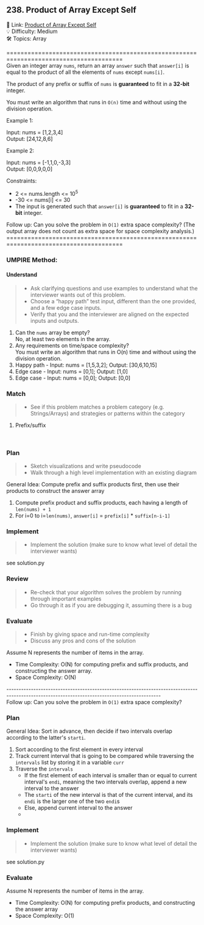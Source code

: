 ## 238. Product of Array Except Self
🔗  Link: [Product of Array Except Self](\https://leetcode.com/problems/product-of-array-except-self/description/)<br>
💡 Difficulty: Medium<br>
🛠️ Topics: Array<br>

=======================================================================================<br>
Given an integer array `nums`, return an array `answer` such that `answer[i]` is equal to the product of all the elements of `nums` except `nums[i]`.

The product of any prefix or suffix of `nums` is **guaranteed** to fit in a **32-bit** integer.

You must write an algorithm that runs in `O(n)` time and without using the division operation.

 

Example 1:

Input: nums = [1,2,3,4]<br>
Output: [24,12,8,6]<br>

Example 2:

Input: nums = [-1,1,0,-3,3]<br>
Output: [0,0,9,0,0]<br>

 
Constraints:
- 2 <= nums.length <= 10<sup>5</sup>
- -30 <= nums[i] <= 30
- The input is generated such that `answer[i]` is **guaranteed** to fit in a **32-bit** integer.
 

Follow up: Can you solve the problem in `O(1)` extra space complexity? (The output array does not count as extra space for space complexity analysis.)<br>
=======================================================================================<br>
### UMPIRE Method:
#### Understand

> - Ask clarifying questions and use examples to understand what the interviewer wants out of this problem.
> - Choose a “happy path” test input, different than the one provided, and a few edge case inputs. 
> - Verify that you and the interviewer are aligned on the expected inputs and outputs.
1. Can the `nums` array be empty?<br>
   No, at least two elements in the array.<br>
2. Any requirements on time/space complexity?<br>
   You must write an algorithm that runs in O(n) time and without using the division operation.<br>
3. Happy path - Input: nums = [1,5,3,2]; Output: [30,6,10,15]
4. Edge case - Input: nums = [0,1]; Output: [1,0]
5. Edge case - Input: nums = [0,0]; Output: [0,0]

### Match
> - See if this problem matches a problem category (e.g. Strings/Arrays) and strategies or patterns within the category
1. Prefix/suffix<br>
 <br>

### Plan
> - Sketch visualizations and write pseudocode
> - Walk through a high level implementation with an existing diagram

General Idea: Compute prefix and suffix products first, then use their products to construct the answer array

1) Compute prefix product and suffix products, each having a length of `len(nums) + 1`
2) For i=0 to i=`len(nums)`, `answer[i]` = `prefix[i]` * `suffix[n-i-1]`
    
### Implement
> - Implement the solution (make sure to know what level of detail the interviewer wants)

see solution.py

### Review
> - Re-check that your algorithm solves the problem by running through important examples
> - Go through it as if you are debugging it, assuming there is a bug
### Evaluate
> - Finish by giving space and run-time complexity
> - Discuss any pros and cons of the solution

Assume N represents the number of items in the array.


- Time Complexity: O(N) for computing prefix and suffix products, and constructing the answer array.
- Space Complexity: O(N)

---------------------------------------------------------------------------------------------------------------------------------------------<br>
Follow up: Can you solve the problem in `O(1)` extra space complexity?

### Plan
General Idea: Sort in advance, then decide if two intervals overlap according to the latter's `starti`.

1) Sort according to the first element in every interval
2) Track current interval that is going to be compared while traversing the `intervals` list by storing it in a variable `curr`
3) Traverse the `intervals`
    - If the first element of each interval is smaller than or equal to current interval's `endi`, meaning the two intervals overlap, append a new interval to the answer
    - The `starti` of the new interval is that of the current interval, and its `endi` is the larger one of the two `endi`s
    - Else, append current interval to the answer
    - 
### Implement
> - Implement the solution (make sure to know what level of detail the interviewer wants)

see solution.py

### Evaluate
Assume N represents the number of items in the array.

- Time Complexity: O(N) for computing prefix products, and constructing the answer array
- Space Complexity: O(1)
